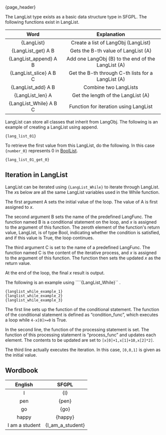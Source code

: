 {page_header}

The LangList type exists as a basic data structure type in SFGPL.
The following functions exist in LangList.

|Word|Explanation|
|:-:|:-:|
|{LangList}|Create a list of LangObj (LangList)|
|{LangList_get} A B|Gets the B-th value of LangList (A)|
|{LangList_append} A B|Add one LangObj (B) to the end of the LangList (A)|
|{LangList_slice} A B C|Get the B-th through C-th lists for a LangList (A)|
|{LangList_add} A B|Combine two LangLists|
|{LangList_len} A|Get the length of the LangList (A)|
|{LangList_While} A B C|Function for iteration using LangList|

LangList can store all classes that inherit from LangObj.
The following is an example of creating a LangList using append.

```SFGPL
{lang_list_01}
```

To retrieve the first value from this LangList, do the following.
In this case ```{number_0}``` represents 0 in [BoolList]({docs_Bool}).

```SFGPL
{lang_list_01_get_0}
```

## Iteration in LangList

LangList can be iterated using ```{LangList_While}``` to iterate through LangList.
The *x*s below are all the same LangList variables used in the While function.

The first argument A sets the initial value of the loop.
The value of A is first assigned to *x*.

The second argument B sets the name of the predefined LangFunc.
The function named B is a conditional statement on the loop, and *x* is assigned to the argument of this function.
The zeroth element of the function's return value, LangList, is of type Bool, indicating whether the condition is satisfied, and if this value is True, the loop continues.

The third argument C is set to the name of a predefined LangFunc.
The function named C is the content of the iterative process, and *x* is assigned to the argument of this function.
The function then sets the updated *x* as the return value.

At the end of the loop, the final *x* result is output.

The following is an example using ````{LangList_While}`` .

```SFGPL
{langlist_while_example_1}
{langlist_while_example_2}
{langlist_while_example_3}
```

The first line sets up the function of the conditional statement.
The function of the conditional statement is defined as “condition_func”, which executes a loop while ```4-x[0]>=0``` is True.

In the second line, the function of the processing statement is set.
The function of this processing statement is “process_func” and updates each element.
The contents to be updated are set to ```[x[0]+1,x[1]+10,x[2]*2]```.

The third line actually executes the iteration.
In this case, ```[0,0,1]``` is given as the initial value.

## Wordbook

|English|SFGPL|
|:-:|:-:|
|I|{I}|
|pen|{pen}|
|go|{go}|
|happy|{happy}|
|I am a student|{I_am_a_student}|
